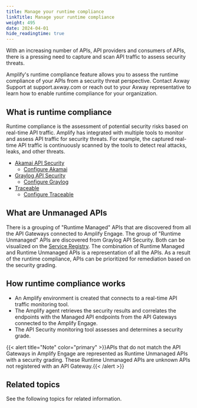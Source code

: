 ```yaml
---
title: Manage your runtime compliance
linkTitle: Manage your runtime compliance
weight: 495
date: 2024-04-01
hide_readingtime: true
---
```


With an increasing number of APIs, API providers and consumers of APIs, there is a pressing need to capture and scan API traffic to assess security threats.

Amplify's runtime compliance feature allows you to assess the runtime compliance of your APIs from a security threat perspective. Contact Axway Support at support.axway.com or reach out to your Axway representative to learn how to enable runtime compliance for your organization.

## What is runtime compliance

Runtime compliance is the assessment of potential security risks based on real-time API traffic. Amplify has integrated with multiple tools to monitor and assess API traffic for security threats. For example, the captured real-time API traffic is continuously scanned by the tools to detect real attacks, leaks, and other threats.

* [Akamai API Security](https://www.akamai.com/products/api-security)
    * [Configure Akamai](/docs/runtime_security/configure_runtime_compliance_akamai)
* [Graylog API Security](https://graylog.org/products/api-security/)
    * [Configure Graylog](/docs/runtime_security/configure_runtime_compliance_graylog)
* [Traceable](https://www.traceable.ai/api-security-testing)
    * [Configure Traceable](/docs/runtime_security/configure_runtime_compliance_traceable)

## What are Unmanaged APIs

There is a grouping of "Runtime Managed" APIs that are discovered from all the API Gateways connected to Amplify Engage. The group of "Runtime Unmanaged" APIs are discovered from Graylog API Security. Both can be visualized on the [Service Registry](/docs/manage_service_registry/service_management). The combination of Runtime Managed and Runtime Unmanaged APIs is a representation of all the APIs. As a result of the runtime compliance, APIs can be prioritized for remediation based on the security grading.

## How runtime compliance works

* An Amplify environment is created that connects to a real-time API traffic monitoring tool.  
* The Amplify agent retrieves the security results and correlates the endpoints with the Managed API endpoints from the API Gateways connected to the Amplify Engage.
* The API Security monitoring tool assesses and determines a security grade.  

{{< alert title="Note" color="primary" >}}APIs that do not match the API Gateways in Amplify Engage are represented as Runtime Unmanaged APIs with a security grading. These Runtime Unmanaged APIs are unknown APIs not registered with an API Gateway.{{< /alert >}}

## Related topics

See the following topics for related information.
